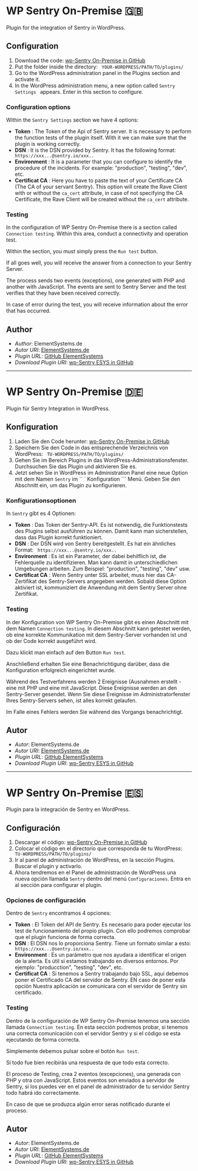 # WP Sentry On-Premise :gb:

Plugin for the integration of Sentry in WordPress.

## Configuration

1. Download the code: [wp-Sentry On-Premise in GitHub](https://github.com/ElementSystems/wp-sentry-on-premise/archive/master.zip)
2. Put the folder inside the directory: ``` YOUR-WORDPRESS/PATH/TO/plugins/```
3. Go to the WordPress administration panel in the Plugins section and activate it.
4. In the WordPress administration menu, a new option called ```Sentry Settings ``` appears. Enter in this section to configure.

### Configuration options

Within the ```Sentry Settings``` section we have 4 options:

- **Token** :  The Token of the Api of Sentry server. It is necessary to perform the function tests of the plugin itself. With it we can make sure that the plugin is working correctly.
- **DSN** :  It is the DSN provided by Sentry. It has the following format: ``` https://xxx...@sentry.io/xxx..```
- **Environment** :  It is a parameter that you can configure to identify the procedure of the incidents. For example: "production", "testing", "dev", etc.
- **Certificat CA** : Here you have to paste the text of your Certificate CA (The CA of your servant Sentry). This option will create the Rave Client with or without the ```ca_cert``` attribute, in case of not specifying the CA Certificate, the Rave Client will be created without the ```ca_cert``` attribute.


### Testing

In the configuration of WP Sentry On-Premise there is a section called ```Connection testing```. Within this area, conduct a connectivity and operation test.

Within the section, you must simply press the ```Run test``` button.

If all goes well, you will receive the answer from a connection to your Sentry Server.

The process sends two events (exceptions), one generated with PHP and another with JavaScript. The events are sent to Sentry Server and the test verifies that they have been received correctly.

In case of error during the test, you will receive information about the error that has occurred.


## Author

- *Author*: ElementSystems.de
- *Autor URI*: [ElementSystems.de](https://www.elementsystems.de)
- *Plugin URL*: [GitHub ElementSystems](https://github.com/ElementSystems/wp-sentry-on-premise)
- *Download Plugin URI*:  [wp-Sentry ESYS in GitHub](https://github.com/ElementSystems/wp-sentry-on-premise/archive/master.zip)



----


#  WP Sentry On-Premise :de:

Plugin für Sentry Integration in WordPress.

## Konfiguration

1. Laden Sie den Code herunter: [wp-Sentry On-Premise in GitHub](https://github.com/ElementSystems/wp-sentry-on-premise/archive/master.zip)
2. Speichern Sie den Code in das entsprechende Verzeichnis von WordPress: ``` TU-WORDPRESS/PATH/TO/plugins/```
3. Gehen Sie im Bereich Plugins in das WordPress-Administrationsfenster. Durchsuchen Sie das Plugin und aktivieren Sie es.
4. Jetzt sehen Sie in WordPress im Administration Panel eine neue Option mit dem Namen ``` Sentry ``` im `` ` Konfiguration ``` Menü. Geben Sie den Abschnitt ein, um das Plugin zu konfigurieren.

### Konfigurationsoptionen

In ``` Sentry ``` gibt es 4 Optionen:

- **Token** :  Das Token der Sentry-API. Es ist notwendig, die Funktionstests des Plugins selbst ausführen zu können. Damit kann man sicherstellen, dass das Plugin korrekt funktioniert.
- **DSN** :  Der DSN wird von Sentry bereitgestellt. Es hat ein ähnliches Format: ``` https://xxx...@sentry.io/xxx..```
- **Environment** :  Es ist ein Parameter, der dabei behilflich ist, die Fehlerquelle zu identifizieren. Man kann damit in unterschiedlichen Umgebungen arbeiten. Zum Beispiel: "production", "testing", "dev" usw.
- **Certificat CA** : Wenn Sentry unter SSL arbeitet, muss hier das CA-Zertifikat des Sentry-Servers angegeben werden. Sobald diese Option aktiviert ist, kommuniziert die Anwendung mit dem Sentry Server ohne Zertifikat.

### Testing

In der Konfiguration von WP Sentry On-Premise gibt es einen Abschnitt mit dem Namen ``` Connection testing ```. In diesem Abschnitt kann getestet werden, ob eine korrekte Kommunikation mit dem Sentry-Server vorhanden ist und ob der Code korrekt ausgeführt wird.

Dazu klickt man einfach auf den Button ```Run test```.

Anschließend erhalten Sie eine Benachrichtigung darüber, dass die Konfiguration erfolgreich eingerichtet wurde.

Während des Testverfahrens werden 2 Ereignisse (Ausnahmen erstellt - eine mit PHP und eine mit JavaScript. Diese Ereignisse werden an den Sentry-Server gesendet. Wenn Sie diese Ereignisse im Administratorfenster Ihres Sentry-Servers sehen, ist alles korrekt gelaufen.

Im Falle eines Fehlers werden Sie während des Vorgangs benachrichtigt.


## Autor

- *Autor*: ElementSystems.de
- *Autor URI*: [ElementSystems.de](https://www.elementsystems.de)
- *Plugin URL*: [GitHub ElementSystems](https://github.com/ElementSystems/wp-sentry-on-premise)
- *Download Plugin URI*:  [wp-Sentry ESYS in GitHub](https://github.com/ElementSystems/wp-sentry-on-premise/archive/master.zip)


----


#  WP Sentry On-Premise :es:

Plugin para la integración de Sentry en WordPress.

## Configuración

1. Descargar el código: [wp-Sentry On-Premise in GitHub](https://github.com/ElementSystems/wp-sentry-on-premise/archive/master.zip)
2. Colocar el código en el directorio que corresponda de tu WordPress: ``` TU-WORDPRESS/PATH/TO/plugins/```
3. Ir al panel de administración de WordPress, en la sección Plugins. Buscar el plugin y activarlo.
4. Ahora tendremos en el Panel de administración de WordPress una nueva opción llamada ``` Sentry ``` dentro del menú ``` Configuraciones ```. Entra en al sección para configurar el plugin.

### Opciones de configuración

Dentro de ``` Sentry ``` encontramos 4 opciones:

- **Token** :  El Token del API de Sentry. Es necesario para poder ejecutar los test de funcionamiento del propio plugin. Con ello podremos comprobar que el plugin funciona de forma correcta.
- **DSN** :  El DSN nos lo proporciona Sentry. Tiene un formato similar a esto: ``` https://xxx...@sentry.io/xxx..```
- **Environment** :  Es un parámetro que nos ayudara a identificar el origen de la alerta. Es útil si estamos trabajando en diversos entornos. Por ejemplo: "producction", "testing", "dev", etc.
- **Certificat CA** : Si tenemos a Sentry trabajando bajo SSL, aquí debemos poner el Certificado CA del servidor de Sentry. EN caso de poner esta opción Nuestra aplicación se comunicara con el servidor de Sentry sin certificado.

### Testing

Dentro de la configuración de WP Sentry On-Premise tenemos una sección llamada ```Connection testing```. En esta sección podremos probar, si tenemos una correcta comunicación con el servidor Sentry y si el código se esta ejecutando de forma correcta.

Simplemente debemos pulsar sobre el botón ```Run test```.

Si todo fue bien recibirás una respuesta de que todo esta correcto.

El proceso de Testing, crea 2 eventos (excepciones), una generada con PHP y otra con JavaScript. Estos eventos son enviados a servidor de Sentry, si los puedes ver en el panel de administrador de tu servidor Sentry todo habrá ido correctamente.

En caso de que se produzca algún error seras notificado durante el proceso.


## Autor

- *Autor*: ElementSystems.de
- *Autor URI*: [ElementSystems.de](https://www.elementsystems.de)
- *Plugin URL*: [GitHub ElementSystems](https://github.com/ElementSystems/wp-sentry-on-premise)
- *Download Plugin URI*:  [wp-Sentry ESYS in GitHub](https://github.com/ElementSystems/wp-sentry-on-premise/archive/master.zip)

